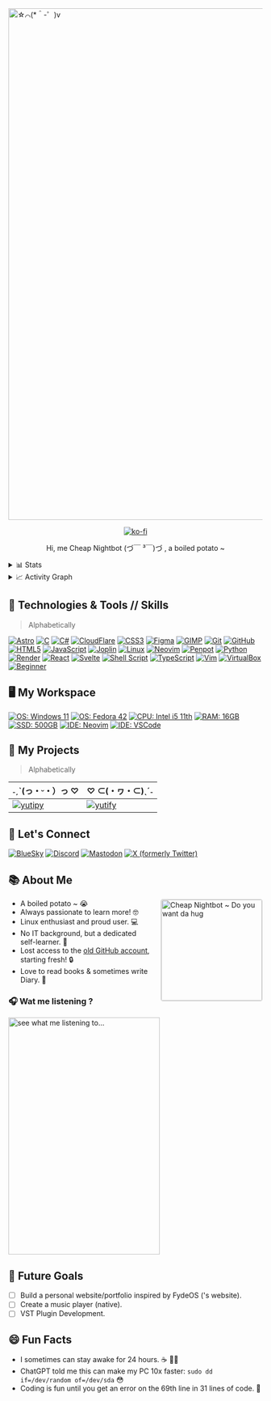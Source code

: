 <a href="#">
<img src="https://github.com/user-attachments/assets/b215715a-62c9-4dd2-a053-9d43d0138a6d" alt="☆⌒(*＾-゜)v" width="1012px" />
</a>

<p align='center'>
 <a href="https://ko-fi.com/R6R216X1IE"> <img src='https://ko-fi.com/img/githubbutton_sm.svg' alt='ko-fi' /> </a>
<!-- <img src='' alt='' /> -->
</p>

<p align='center'> Hi, me Cheap Nightbot (づ￣ ³￣)づ , a boiled potato ~ <br />
</p>

<details>
 <summary>📊 Stats</summary>
<br>

 |![CheapNightbot's GitHub stats](https://github-readme-stats.vercel.app/api?username=CheapNightbot&show_icons=true&theme=tokyonight)|![Top Langs](https://github-readme-stats.vercel.app/api/top-langs/?username=CheapNightbot&size_weight=0.5&count_weight=0.5&layout=compact&theme=tokyonight)|
 | --------------------------------------------------------------------------------------------------------------------------------- | --------------------------------------------------------------------------------------------------------------------------------------------------------- |

</details>

<details>
 <summary>📈 Activity Graph</summary>
 <br>
 
 |![Activity Graph](https://github-readme-activity-graph.vercel.app/graph?username=CheapNightbot&theme=tokyo-night)|
 | --------------------------------------------------------------------------------------------------------------------------------- |
 
</details>

## 🔧 Technologies & Tools // Skills

> Alphabetically

[![Astro](https://img.shields.io/badge/astro-%238f0595.svg?style=flat&logo=astro&logoColor=white)](https://github.com/CheapNightbot/Blog)
[![C](https://img.shields.io/badge/-C%20🔰-00599C?style=flat&logo=c%2B%2B&logoColor=white)](https://github.com/CheapNightbot/calc)
[![C#](https://img.shields.io/badge/C%23%20🔰-239120?style=flat&logo=csharp&logoColor=white)](https://github.com/CheapNightbot/dotnet-10-playground)
[![CloudFlare](https://img.shields.io/badge/Cloudflare%20🔰-F38020?style=flat&logo=Cloudflare&logoColor=white)](https://github.com/CheapNightbot/Nerdsomeness)
[![CSS3](https://img.shields.io/badge/-CSS3-1572B6?style=flat&logo=css3&logoColor=white)](#)
[![Figma](https://img.shields.io/badge/-Figma-F24E1E?style=flat&logo=figma&logoColor=white)](#)
[![GIMP](https://img.shields.io/badge/gimp-5C5543?style=flat&logo=gimp&logoColor=white)](#)
[![Git](https://img.shields.io/badge/-Git-F05032?style=flat&logo=git&logoColor=white)](#)
[![GitHub](https://img.shields.io/badge/-GitHub-181717?style=flat&logo=github&logoColor=white)](#)
[![HTML5](https://img.shields.io/badge/-HTML5-E34F26?style=flat&logo=html5&logoColor=white)](#)
[![JavaScript](https://img.shields.io/badge/-JavaScript-F7DF1E?style=flat&logo=javascript&logoColor=white)](#)
[![Joplin](https://img.shields.io/badge/Joplin-1071D3?style=flat&logo=joplin&logoColor=white)](#)
[![Linux](https://img.shields.io/badge/-Linux-FCC624?style=flat&logo=linux&logoColor=white)](#)
[![Neovim](https://img.shields.io/badge/Neovim-57A143?logo=neovim&logoColor=white&style=flat)](#)
[![Penpot](https://img.shields.io/badge/-Penpot%20🔰-ec4e79?style=flat&logo=penpot&logoColor=white)](#)
[![Python](https://img.shields.io/badge/-Python-3776AB?style=flat&logo=python&logoColor=white)](https://github.com/CheapNightbot/yutipy)
[![Render](https://img.shields.io/badge/Render-46E3B7?style=flat&logo=render&logoColor=white)](https://github.com/CheapNightbot/yutify)
[![React](https://img.shields.io/badge/React%20🔰-20232A?style=flat&logo=react&logoColor=61DAFB)](https://github.com/CheapNightbot/homepage)
[![Svelte](https://img.shields.io/badge/Svelte%20🔰-FF3E00.svg?style=flat&logo=Svelte&logoColor=white)](https://github.com/CheapNightbot/soulofswords/tree/migrate-to-sveltekit)
[![Shell Script](https://img.shields.io/badge/Shell_Script-121011?style=flat&logo=gnu-bash&logoColor=white)](#)
[![TypeScript](https://shields.io/badge/TypeScript%20🔰-3178C6?logo=TypeScript&logoColor=FFF&style=flat)](#)
[![Vim](https://img.shields.io/badge/VIM-%2311AB00.svg?&style=flat&logo=vim&logoColor=white)](#)
[![VirtualBox](https://img.shields.io/badge/-VirtualBox-183A61?style=flat&logo=virtualbox&logoColor=white)](#)
[![Beginner](https://img.shields.io/badge/🔰-%20beginner-blue)](#)

## 🖥 My Workspace

[![OS: Windows 11](https://img.shields.io/badge/Windows_11-0078d4?style=for-the-badge&logo=windows-11&logoColor=white)](#)
[![OS: Fedora 42](https://img.shields.io/badge/Fedora-51A2DA?style=for-the-badge&logo=fedora&logoColor=white)](#)
[![CPU: Intel i5 11th](https://img.shields.io/badge/Intel%20Core_i5_11th-0071C5?style=for-the-badge&logo=intel&logoColor=white)](#)
[![RAM: 16GB](https://img.shields.io/badge/RAM-16GB-%230071C5?&style=for-the-badge&logoColor=white)](#)
[![SSD: 500GB](https://img.shields.io/badge/SSD-500GB-%230071C5?&style=for-the-badge&logoColor=white)](#)
[![IDE: Neovim](https://img.shields.io/badge/NEOVIM-%2311AB00.svg?&style=for-the-badge&logo=neovim&logoColor=white)](#)
[![IDE: VSCode](https://img.shields.io/badge/Visual_Studio_Code-0078D4?style=for-the-badge&logo=visual%20studio%20code&logoColor=white)](#)

## 🚀 My Projects

> Alphabetically

| ˗ˏˋ(っ・ᵕ・）っ ♡ | ♡ ⊂(・ヮ・⊂)ˎˊ˗  |
|---------|---------|
|  [![yutipy](https://github-readme-stats.vercel.app/api/pin/?username=cheapnightbot&repo=yutipy&theme=dark)](https://github.com/CheapNightbot/yutipy) | [![yutify](https://github-readme-stats.vercel.app/api/pin/?username=cheapnightbot&repo=yutify&theme=dark)](https://github.com/CheapNightbot/yutify)  |

## 💬 Let's Connect

[![BlueSky](https://img.shields.io/badge/-@cheapnightbot.bsky.social-3686f7?style=for-the-badge&logo=bluesky&logoColor=white)](https://bsky.app/profile/cheapnightbot.bsky.social)
[![Discord](https://img.shields.io/badge/-@cheapnightbot-7289DA?style=for-the-badge&logo=discord&logoColor=white)](https://discord.com/users/1178070969793904802)
[![Mastodon](https://img.shields.io/badge/-@CheapNightbot@mastodon.social-6263EE?style=for-the-badge&logo=mastodon&logoColor=white)](https://mastodon.social/@CheapNightbot)
[![X (formerly Twitter)](https://img.shields.io/badge/-@CheapNightbot-555555?style=for-the-badge&logo=x&logoColor=white)](https://x.com/CheapNightbot)

## 📚 About Me

<img align="right" style="float: right;width: 200px;margin: 0 0 20px 20px;border: 1px solid #d9d9d9;border-radius: 4px;" src="https://github.com/user-attachments/assets/d77b0dba-3099-4ea7-b9e2-5476299c5931" alt="Cheap Nightbot ~ Do you want da hug" />

- A boiled potato ~ 😭
- Always passionate to learn more! 🤓
- Linux enthusiast and proud user. 💻
- No IT background, but a dedicated self-learner. 🚀
- Lost access to the [old GitHub account](https://github.com/CheapNightbot-zz/), starting fresh! 🔒
- Love to read books & sometimes write Diary. 📖

### 🎧 Wat me listening ?

<a href="#">
 <img src='https://yutify.cheapnightbot.me/api/me?username=cheapnightbot&svg' alt='see what me listening to...' width="300" height="469" />
</a>

## 🚀 Future Goals

- [ ] Build a personal website/portfolio inspired by FydeOS ('s website).
- [ ] Create a music player (native).
- [ ] VST Plugin Development.
 
## 😄 Fun Facts

- I sometimes can stay awake for 24 hours. ☕ 👨‍💻
- ChatGPT told me this can make my PC 10x faster: `sudo dd if=/dev/random of=/dev/sda` 😳
- Coding is fun until you get an error on the 69th line in 31 lines of code. 🙂
